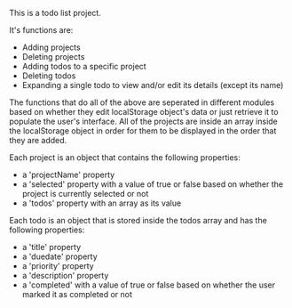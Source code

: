 This is a todo list project.

It's functions are:

- Adding projects
- Deleting projects
- Adding todos to a specific project
- Deleting todos
- Expanding a single todo to view and/or edit its details (except its name)

The functions that do all of the above are seperated in different modules based on whether they edit localStorage object's data or just retrieve it to populate the user's interface.
All of the projects are inside an array inside the localStorage object in order for them to be displayed in the order that they are added.

Each project is an object that contains the following properties:

- a 'projectName' property
- a 'selected' property with a value of true or false based on whether the project is currently selected or not
- a 'todos' property with an array as its value

Each todo is an object that is stored inside the todos array and has the following properties:

- a 'title' property
- a 'duedate' property
- a 'priority' property
- a 'description' property
- a 'completed' with a value of true or false based on whether the user marked it as completed or not
